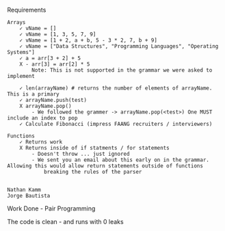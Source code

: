 
Requirements

    Arrays
        ✓ vName = []
        ✓ vName = [1, 3, 5, 7, 9]
        ✓ vName = [1 + 2, a + b, 5 - 3 * 2, 7, b + 9]
        ✓ vName = ["Data Structures", "Programming Languages", "Operating Systems"]
        ✓ a = arr[3 + 2] + 5
        X - arr[3] = arr[2] * 5 
            Note: This is not supported in the grammar we were asked to implement

        ✓ len(arrayName) # returns the number of elements of arrayName. This is a primary
        ✓ arrayName.push(test) 
        X arrayName.pop()
            - We followed the grammer -> arrayName.pop(<test>) One MUST include an index to pop
        ✓ Calculate Fibonacci (impress FAANG recruiters / interviewers)

    Functions
        ✓ Returns work
        X Returns inside of if statments / for statements
            - Doesn't throw ... just ignored
            - We sent you an email about this early on in the grammar. Allowing this would allow return statements outside of functions 
                breaking the rules of the parser


    Nathan Kamm
    Jorge Bautista 

Work Done
    - Pair Programming 

The code is clean - and runs with 0 leaks
